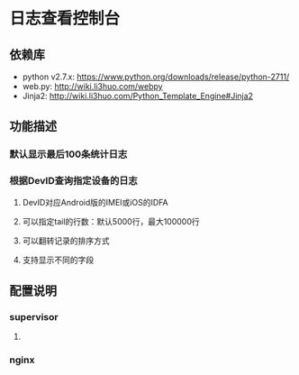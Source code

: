 日志查看控制台
==============


依赖库
-------
 * python v2.7.x: https://www.python.org/downloads/release/python-2711/
 * web.py: http://wiki.li3huo.com/webpy
 * Jinja2: http://wiki.li3huo.com/Python_Template_Engine#Jinja2


功能描述
--------
### 默认显示最后100条统计日志

### 根据DevID查询指定设备的日志

 1. DevID对应Android版的IMEI或iOS的IDFA

 2. 可以指定tail的行数：默认5000行，最大100000行

 3. 可以翻转记录的排序方式

 4. 支持显示不同的字段


配置说明
--------

### supervisor

 1. 

### nginx



